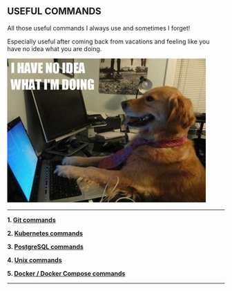 USEFUL COMMANDS
---------------------------------------------------------------

All those useful commands I always use and sometimes I forget!

Especially useful after coming back from vacations and feeling
like you have no idea what you are doing.

![NoIdea](screenshots/havenoideawhatimdoing.jpg)

---------------------------------------------------------------

**1. [Git commands](./git-commands/README.md)**

**2. [Kubernetes commands](./kubernetes-commands/README.md)**

**3. [PostgreSQL commands](./postgresql-commands/README.md)**

**4. [Unix commands](./unix-commands/README.md)**

**5. [Docker / Docker Compose commands](./docker-commands/README.md)**

---------------------------------------------------------------